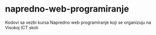 napredno-web-programiranje
==========================

Kodovi sa vezbi kursa Napredno web programiranje koji se organizuju na Visokoj ICT skoli
